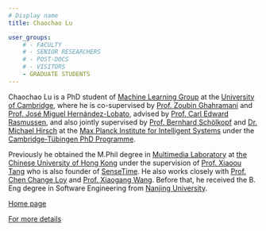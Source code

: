 ```yaml
---
# Display name
title: Chaochao Lu

user_groups:
    # - FACULTY
    # - SENIOR RESEARCHERS
    # - POST-DOCS
    # - VISITORS
    - GRADUATE STUDENTS
---
```




Chaochao Lu is a PhD student of [Machine Learning Group](http://mlg.eng.cam.ac.uk/) at the [University of Cambridge](https://www.cam.ac.uk/), where he is co-supervised by [Prof. Zoubin Ghahramani](http://mlg.eng.cam.ac.uk/zoubin/) and [Prof. José Miguel Hernández-Lobato](https://jmhl.org/), advised by [Prof. Carl Edward Rasmussen](http://mlg.eng.cam.ac.uk/carl/), and also jointly supervised by [Prof. Bernhard Schölkopf](https://is.tuebingen.mpg.de/~bs) and [Dr. Michael Hirsch](https://ei.is.tuebingen.mpg.de/person/mhirsch) at the [Max Planck Institute for Intelligent Systems](https://ei.is.tuebingen.mpg.de/) under the [Cambridge-Tübingen PhD Programme](http://mlg.eng.cam.ac.uk/?page_id=1458).

Previously he obtained the M.Phil degree in [Multimedia Laboratory](http://mmlab.ie.cuhk.edu.hk/) at [the Chinese University of Hong Kong](http://www.cuhk.edu.hk/) under the supervision of [Prof. Xiaoou Tang](http://www.ie.cuhk.edu.hk/people/xotang.shtml) who is also founder of [SenseTime](https://www.sensetime.com/). He also works closely with [Prof. Chen Change Loy](http://personal.ie.cuhk.edu.hk/~ccloy/) and [Prof. Xiaogang Wang](http://www.ee.cuhk.edu.hk/~xgwang/). Before that, he received the B. Eng degree in Software Engineering from [Nanjing University](https://www.nju.edu.cn/EN/).

[Home page](http://www.causallu.com/)

[For more details](http://www.causallu.com/)